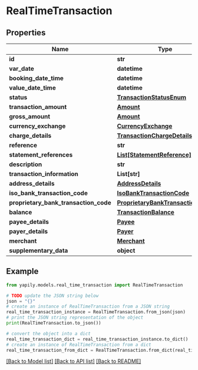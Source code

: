 # RealTimeTransaction


## Properties

Name | Type | Description | Notes
------------ | ------------- | ------------- | -------------
**id** | **str** |  | [optional] 
**var_date** | **datetime** |  | [optional] 
**booking_date_time** | **datetime** |  | [optional] 
**value_date_time** | **datetime** |  | [optional] 
**status** | [**TransactionStatusEnum**](TransactionStatusEnum.md) |  | [optional] 
**transaction_amount** | [**Amount**](Amount.md) |  | [optional] 
**gross_amount** | [**Amount**](Amount.md) |  | [optional] 
**currency_exchange** | [**CurrencyExchange**](CurrencyExchange.md) |  | [optional] 
**charge_details** | [**TransactionChargeDetails**](TransactionChargeDetails.md) |  | [optional] 
**reference** | **str** |  | [optional] 
**statement_references** | [**List[StatementReference]**](StatementReference.md) |  | [optional] 
**description** | **str** |  | [optional] 
**transaction_information** | **List[str]** |  | [optional] 
**address_details** | [**AddressDetails**](AddressDetails.md) |  | [optional] 
**iso_bank_transaction_code** | [**IsoBankTransactionCode**](IsoBankTransactionCode.md) |  | [optional] 
**proprietary_bank_transaction_code** | [**ProprietaryBankTransactionCode**](ProprietaryBankTransactionCode.md) |  | [optional] 
**balance** | [**TransactionBalance**](TransactionBalance.md) |  | [optional] 
**payee_details** | [**Payee**](Payee.md) |  | [optional] 
**payer_details** | [**Payer**](Payer.md) |  | [optional] 
**merchant** | [**Merchant**](Merchant.md) |  | [optional] 
**supplementary_data** | **object** |  | [optional] 

## Example

```python
from yapily.models.real_time_transaction import RealTimeTransaction

# TODO update the JSON string below
json = "{}"
# create an instance of RealTimeTransaction from a JSON string
real_time_transaction_instance = RealTimeTransaction.from_json(json)
# print the JSON string representation of the object
print(RealTimeTransaction.to_json())

# convert the object into a dict
real_time_transaction_dict = real_time_transaction_instance.to_dict()
# create an instance of RealTimeTransaction from a dict
real_time_transaction_from_dict = RealTimeTransaction.from_dict(real_time_transaction_dict)
```
[[Back to Model list]](../README.md#documentation-for-models) [[Back to API list]](../README.md#documentation-for-api-endpoints) [[Back to README]](../README.md)



